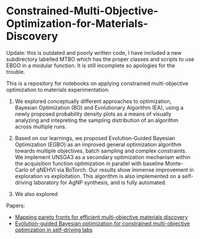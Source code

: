 # Constrained-Multi-Objective-Optimization-for-Materials-Discovery

Update: this is outdated and poorly written code, I have included a new subdirectory labelled MTBO which has the proper classes and scripts to use EBGO in a modular function. It is still incomplete so apologies for the trouble.

This is a repository for notebooks on applying constrained multi-objective optimization to materials experimentation. 

1. We explored conceptually different approaches to optimization, Bayesian Optimization (BO) and Evolutionary Algorithm (EA), using a newly proposed probability density plots as a means of visually analyzing and intepreting the sampling distribution of an algorithm across multiple runs.

2. Based on our learnings, we  proposed Evolution-Guided Bayesian Optimization (EGBO) as an improved general optimization algorithm towards multiple objectives, batch sampling and complex constraints. We implement UNSGA3 as a secondary optimization mechanism within the acquisition function optimization in parallel with baseline Monte-Carlo of qNEHVI via BoTorch. Our results show immense improvement in exploration vs exploitation. This algorithm is also implemented on a self-driving laboratory for AgNP synthesis, and is fully automated.

3. We also explored

Papers:
* [Mapping pareto fronts for efficient multi-objective materials discovery](https://jmijournal.com/article/view/5595)
* [Evolution-guided Bayesian optimization for constrained multi-objective optimization in self-driving labs](https://chemrxiv.org/engage/chemrxiv/article-details/64ed86aa3fdae147fa0be615)


